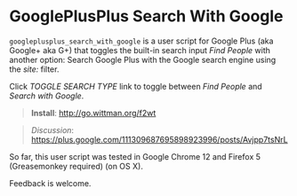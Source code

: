 # GooglePlusPlus Search With Google

`googleplusplus_search_with_google` is a user script for Google Plus (aka Google+ aka G+) that toggles the built-in search input _Find People_ with another option: Search Google Plus with the Google search engine using the _site:_ filter.

Click _TOGGLE SEARCH TYPE_ link to toggle between _Find People_ and _Search with Google_.

> **Install**: <http://go.wittman.org/f2wt>

> _Discussion_: <https://plus.google.com/111309687695898923996/posts/Avjpp7tsNrL>

So far, this user script was tested in Google Chrome 12 and Firefox 5 (Greasemonkey required) (on OS X).

Feedback is welcome.